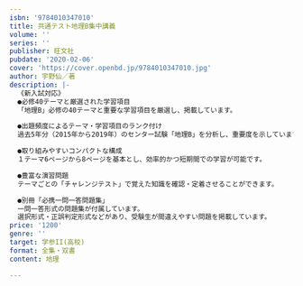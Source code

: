 ```yaml
---
isbn: '9784010347010'
title: 共通テスト地理B集中講義
volume: ''
series: ''
publisher: 旺文社
pubdate: '2020-02-06'
cover: 'https://cover.openbd.jp/9784010347010.jpg'
author: 宇野仙／著
description: |-
  《新入試対応》
  ●必修40テーマと厳選された学習項目
  「地理B」必修の40テーマと重要な学習項目を厳選し、掲載しています。

  ●出題頻度によるテーマ・学習項目のランク付け
  過去5年分（2015年から2019年）のセンター試験「地理B」を分析し、重要度を示しています。

  ●取り組みやすいコンパクトな構成
  １テーマ6ページから8ページを基本とし、効率的かつ短期間での学習が可能です。

  ●豊富な演習問題
  テーマごとの「チャレンジテスト」で覚えた知識を確認・定着させることができます。

  ●別冊「必携一問一答問題集」
  一問一答形式の問題集が付属しています。
  選択形式・正誤判定形式などがあり、受験生が間違えやすい問題を掲載しています。
price: '1200'
genre: ''
target: 学参II(高校)
format: 全集・双書
content: 地理

---
```


